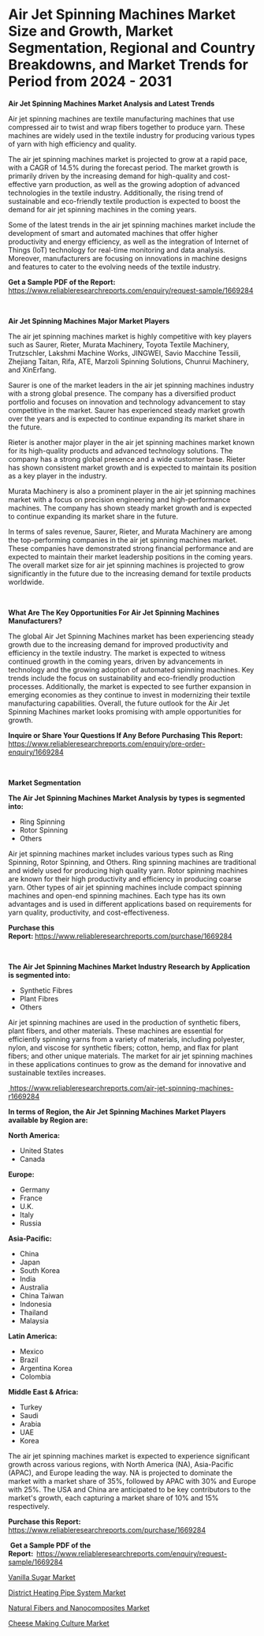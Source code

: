 <p><h1>Air Jet Spinning Machines Market Size and Growth, Market Segmentation, Regional and Country Breakdowns, and Market Trends for Period from 2024 -  2031</h1></p><p><strong>Air Jet Spinning Machines Market Analysis and Latest Trends</strong></p>
<p><p>Air jet spinning machines are textile manufacturing machines that use compressed air to twist and wrap fibers together to produce yarn. These machines are widely used in the textile industry for producing various types of yarn with high efficiency and quality.</p><p>The air jet spinning machines market is projected to grow at a rapid pace, with a CAGR of 14.5% during the forecast period. The market growth is primarily driven by the increasing demand for high-quality and cost-effective yarn production, as well as the growing adoption of advanced technologies in the textile industry. Additionally, the rising trend of sustainable and eco-friendly textile production is expected to boost the demand for air jet spinning machines in the coming years.</p><p>Some of the latest trends in the air jet spinning machines market include the development of smart and automated machines that offer higher productivity and energy efficiency, as well as the integration of Internet of Things (IoT) technology for real-time monitoring and data analysis. Moreover, manufacturers are focusing on innovations in machine designs and features to cater to the evolving needs of the textile industry.</p></p>
<p><strong>Get a Sample PDF of the Report:&nbsp;</strong> <a href="https://www.reliableresearchreports.com/enquiry/request-sample/1669284">https://www.reliableresearchreports.com/enquiry/request-sample/1669284</a></p>
<p>&nbsp;</p>
<p><strong>Air Jet Spinning Machines Major Market Players</strong></p>
<p><p>The air jet spinning machines market is highly competitive with key players such as Saurer, Rieter, Murata Machinery, Toyota Textile Machinery, Trutzschler, Lakshmi Machine Works, JINGWEI, Savio Macchine Tessili, Zhejiang Taitan, Rifa, ATE, Marzoli Spinning Solutions, Chunrui Machinery, and XinErfang. </p><p>Saurer is one of the market leaders in the air jet spinning machines industry with a strong global presence. The company has a diversified product portfolio and focuses on innovation and technology advancement to stay competitive in the market. Saurer has experienced steady market growth over the years and is expected to continue expanding its market share in the future.</p><p>Rieter is another major player in the air jet spinning machines market known for its high-quality products and advanced technology solutions. The company has a strong global presence and a wide customer base. Rieter has shown consistent market growth and is expected to maintain its position as a key player in the industry.</p><p>Murata Machinery is also a prominent player in the air jet spinning machines market with a focus on precision engineering and high-performance machines. The company has shown steady market growth and is expected to continue expanding its market share in the future.</p><p>In terms of sales revenue, Saurer, Rieter, and Murata Machinery are among the top-performing companies in the air jet spinning machines market. These companies have demonstrated strong financial performance and are expected to maintain their market leadership positions in the coming years. The overall market size for air jet spinning machines is projected to grow significantly in the future due to the increasing demand for textile products worldwide.</p></p>
<p>&nbsp;</p>
<p><strong>What Are The Key Opportunities For Air Jet Spinning Machines Manufacturers?</strong></p>
<p><p>The global Air Jet Spinning Machines market has been experiencing steady growth due to the increasing demand for improved productivity and efficiency in the textile industry. The market is expected to witness continued growth in the coming years, driven by advancements in technology and the growing adoption of automated spinning machines. Key trends include the focus on sustainability and eco-friendly production processes. Additionally, the market is expected to see further expansion in emerging economies as they continue to invest in modernizing their textile manufacturing capabilities. Overall, the future outlook for the Air Jet Spinning Machines market looks promising with ample opportunities for growth.</p></p>
<p><strong>Inquire or Share Your Questions If Any Before Purchasing This Report:</strong> <a href="https://www.reliableresearchreports.com/enquiry/pre-order-enquiry/1669284">https://www.reliableresearchreports.com/enquiry/pre-order-enquiry/1669284</a></p>
<p>&nbsp;</p>
<p><strong>Market Segmentation</strong></p>
<p><strong>The Air Jet Spinning Machines Market Analysis by types is segmented into:</strong></p>
<p><ul><li>Ring Spinning</li><li>Rotor Spinning</li><li>Others</li></ul></p>
<p><p>Air jet spinning machines market includes various types such as Ring Spinning, Rotor Spinning, and Others. Ring spinning machines are traditional and widely used for producing high quality yarn. Rotor spinning machines are known for their high productivity and efficiency in producing coarse yarn. Other types of air jet spinning machines include compact spinning machines and open-end spinning machines. Each type has its own advantages and is used in different applications based on requirements for yarn quality, productivity, and cost-effectiveness.</p></p>
<p><strong>Purchase this Report:&nbsp;</strong><a href="https://www.reliableresearchreports.com/purchase/1669284">https://www.reliableresearchreports.com/purchase/1669284</a></p>
<p>&nbsp;</p>
<p><strong>The Air Jet Spinning Machines Market Industry Research by Application is segmented into:</strong></p>
<p><ul><li>Synthetic Fibres</li><li>Plant Fibres</li><li>Others</li></ul></p>
<p><p>Air jet spinning machines are used in the production of synthetic fibers, plant fibers, and other materials. These machines are essential for efficiently spinning yarns from a variety of materials, including polyester, nylon, and viscose for synthetic fibers; cotton, hemp, and flax for plant fibers; and other unique materials. The market for air jet spinning machines in these applications continues to grow as the demand for innovative and sustainable textiles increases.</p></p>
<p><a href="https://www.reliableresearchreports.com/air-jet-spinning-machines-r1669284">&nbsp;https://www.reliableresearchreports.com/air-jet-spinning-machines-r1669284</a></p>
<p><strong>In terms of Region, the Air Jet Spinning Machines Market Players available by Region are:</strong></p>
<p>
    <p> <strong> North America: </strong>
        <ul>
            <li>United States</li>
            <li>Canada</li>
        </ul>
        </p> 
    <p> <strong> Europe: </strong>
        <ul>
            <li>Germany</li>
            <li>France</li>
            <li>U.K.</li>
            <li>Italy</li>
            <li>Russia</li>
        </ul>
        </p> 
    <p> <strong> Asia-Pacific: </strong>
        <ul>
            <li>China</li>
            <li>Japan</li>
            <li>South Korea</li>
            <li>India</li>
            <li>Australia</li>
            <li>China Taiwan</li>
            <li>Indonesia</li>
            <li>Thailand</li>
            <li>Malaysia</li>
        </ul>
        </p> 
    <p> <strong> Latin America: </strong>
        <ul>
            <li>Mexico</li>
            <li>Brazil</li>
            <li>Argentina Korea</li>
            <li>Colombia</li>
        </ul>
        </p> 
    <p> <strong> Middle East & Africa: </strong>
        <ul>
            <li>Turkey</li>
            <li>Saudi</li>
            <li>Arabia</li>
            <li>UAE</li>
            <li>Korea</li>
        </ul>
    </p>
    </p>
<p><p>The air jet spinning machines market is expected to experience significant growth across various regions, with North America (NA), Asia-Pacific (APAC), and Europe leading the way. NA is projected to dominate the market with a market share of 35%, followed by APAC with 30% and Europe with 25%. The USA and China are anticipated to be key contributors to the market's growth, each capturing a market share of 10% and 15% respectively.</p></p>
<p><strong>Purchase this Report: </strong><a href="https://www.reliableresearchreports.com/purchase/1669284">https://www.reliableresearchreports.com/purchase/1669284</a></p>
<p>&nbsp;<strong>Get a Sample PDF of the Report:&nbsp;&nbsp;</strong><a href="https://www.reliableresearchreports.com/enquiry/request-sample/1669284">https://www.reliableresearchreports.com/enquiry/request-sample/1669284</a></p>
<p><strong></strong></p>
<p><p><a href="https://www.linkedin.com/pulse/vanilla-sugar-market-size-outlook-forecast-2024-2031-brainvyze-a6q5f?trackingId=TKV7KnCpoqNNmawGGdSzfg%3D%3D">Vanilla Sugar Market</a></p><p><a href="https://github.com/RickHolmes3/Market-Research-Report-List-4/blob/main/district-heating-pipe-system-market.md">District Heating Pipe System Market</a></p><p><a href="https://issuu.com/reportprime-2/docs/natural-fibers-and-nanocomposites-market-size-2030">Natural Fibers and Nanocomposites Market</a></p><p><a href="https://www.linkedin.com/pulse/cheese-making-culture-market-exploring-share-trends-future-growth-vrbzf?trackingId=3lDn6PJFa87G1KFSDglt3Q%3D%3D">Cheese Making Culture Market</a></p></p>